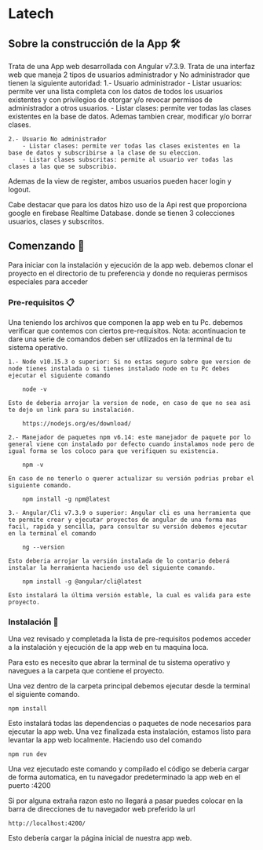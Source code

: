 # Latech

## Sobre la construcción de la App 🛠️

Trata de una App web desarrollada con Angular v7.3.9. Trata de una interfaz web que maneja 2 tipos de usuarios administrador y No administrador que tienen la siguiente autoridad: 
    1.- Usuario administrador
        - Listar usuarios: permite ver una lista completa con los datos de todos los usuarios existentes y con privilegios de otorgar y/o revocar permisos de administrador a otros usuarios.
        - Listar clases: permite ver todas las clases existentes en la base de datos. Ademas tambien crear, modificar y/o borrar clases.

    2.- Usuario No administrador
        - Listar clases: permite ver todas las clases existentes en la base de datos y subscribirse a la clase de su eleccion.
        - Listar clases subscritas: permite al usuario ver todas las clases a las que se subscribio.

Ademas de la view de register, ambos usuarios pueden hacer login y logout. 

Cabe destacar que para los datos hizo uso de la Api rest que proporciona google en firebase Realtime Database. donde se tienen 3 colecciones usuarios, clases y subscritos.


## Comenzando 🚀

Para iniciar con la instalación y ejecución de la app web. debemos clonar el proyecto en el directorio de tu preferencia y donde no requieras permisos especiales para acceder

### Pre-requisitos 📋

Una teniendo los archivos que componen la app web en tu Pc. debemos verificar que contemos con ciertos pre-requisitos. Nota: acontinuacion te dare una serie de comandos deben ser utilizados en la terminal de tu sistema operativo.

    1.- Node v10.15.3 o superior: Si no estas seguro sobre que version de node tienes instalada o si tienes instalado node en tu Pc debes ejecutar el siguiente comando 

        node -v
    
    Esto de deberia arrojar la version de node, en caso de que no sea asi te dejo un link para su instalación. 

        https://nodejs.org/es/download/

    2.- Manejador de paquetes npm v6.14: este manejador de paquete por lo general viene con instalado por defecto cuando instalamos node pero de igual forma se los coloco para que verifiquen su existencia.

        npm -v
    
    En caso de no tenerlo o querer actualizar su versión podrias probar el siguiente comando.

        npm install -g npm@latest

    3.- Angular/Cli v7.3.9 o superior: Angular cli es una herramienta que te permite crear y ejecutar proyectos de angular de una forma mas facil, rapida y sencilla, para consultar su versión debemos ejecutar en la terminal el comando

        ng --version
    
    Esto deberia arrojar la versión instalada de lo contario deberá instalar la herramienta haciendo uso del siguiente comando.

        npm install -g @angular/cli@latest

    Esto instalará la última versión estable, la cual es valida para este proyecto.

### Instalación 🔧

Una vez revisado y completada la lista de pre-requisitos podemos acceder a la instalación y ejecución de la app web en tu maquina loca.

Para esto es necesito que abrar la terminal de tu sistema operativo y navegues a la carpeta que contiene el proyecto.

Una vez dentro de la carpeta principal debemos ejecutar desde la terminal el siguiente comando.

    npm install

Esto instalará todas las dependencias o paquetes de node necesarios para ejecutar la app web. Una vez finalizada esta instalación, estamos listo para levantar la app web localmente. Haciendo uso del comando 

    npm run dev

Una vez ejecutado este comando y compilado el código se deberia cargar de forma automatica, en tu navegador predeterminado la app web en el puerto :4200

Si por alguna extraña razon esto no llegará a pasar puedes colocar en la barra de direcciones de tu navegador web preferido la url

    http://localhost:4200/

Esto debería cargar la página inicial de nuestra app web.
